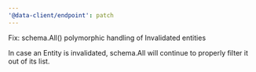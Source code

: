 ```yaml
---
'@data-client/endpoint': patch
---
```


Fix: schema.All() polymorphic handling of Invalidated entities

In case an Entity is invalidated, schema.All will continue to properly
filter it out of its list.